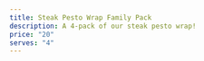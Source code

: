 ```yaml
---
title: Steak Pesto Wrap Family Pack
description: A 4-pack of our steak pesto wrap!
price: "20"
serves: "4"
---
```

